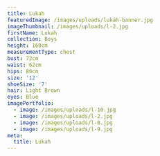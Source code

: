```yaml
---
title: Lukah
featuredImage: /images/uploads/lukah-banner.jpg
imageThumbnail: /images/uploads/l-2.jpg
firstName: Lukah
collection: Boys
height: 160cm
measurementType: chest
bust: 72cm
waist: 62cm
hips: 80cm
size: '12'
shoeSize: '7'
hair: Light Brown
eyes: Blue
imagePortfolio:
  - image: /images/uploads/l-10.jpg
  - image: /images/uploads/l-2.jpg
  - image: /images/uploads/l-8.jpg
  - image: /images/uploads/l-9.jpg
meta:
  title: Lukah
---
```


